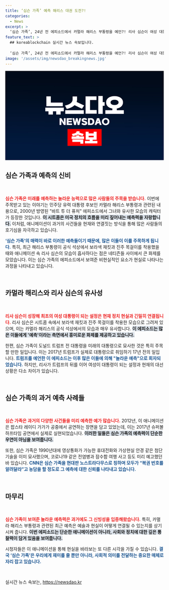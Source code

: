 ```yaml
---
title: ‘심슨 가족’ 예측 해리스 대권 도전?!
categories:
  - News
excerpt: >
  ‘심슨 가족’, 24년 전 에피소드에서 카멀라 해리스 부통령을 예언?! 리사 심슨이 여성 대통령에 도전하는 모습과 지금의 해리스 부통령이 흡사하다는 논란이 화제! 과거에도 트럼프 등 주요 사건을 예측한 이 애니메이션의 예언 능력에 다시 한번 관심이 쏠리고 있다.
feature_text: >
  ## koreablockchain 실시간 뉴스 속보입니다.

  ‘심슨 가족’, 24년 전 에피소드에서 카멀라 해리스 부통령을 예언?! 리사 심슨이 여성 대통령에 도전하는 모습과 지금의 해리스 부통령이 흡사하다는 논란이 화제! 과거에도 트럼프 등 주요 사건을 예측한 이 애니메이션의 예언 능력에 다시 한번 관심이 쏠리고 있다.
image: '/assets/img/newsdao_breakingnews.jpg'
---
```


<p><img src="/assets/img/newsdao_breakingnews.jpg" alt="koreablockchain 속보" /></p>

<h2 data-ke-size="size26">심슨 가족과 예측의 신비</h2>

<p data-ke-size="size16">&nbsp;</p>  

<p><b><span style="color: #ee2323;">심슨 가족은 미래를 예측하는 놀라운 능력으로 많은 사람들의 주목을 받습니다.</span></b> 이번에 주목받고 있는 이야기는 민주당 유력 대통령 후보인 카멀라 해리스 부통령과 관련된 내용으로, 2000년 방영된 "바트 투 더 퓨처" 에피소드에서 그녀와 유사한 모습의 캐릭터가 등장한 것입니다. <b><span style="background-color: #21538527;">이 시트콤은 미국 정치의 흐름을 미리 짚어내는 예측력을 자랑합니다.</span></b> 이처럼, 애니메이션이 과거의 사건들을 현재와 연결짓는 방식을 통해 많은 사람들의 호기심을 자극하고 있습니다. </p>

<p><b><span style="color: #1a5490;">‘심슨 가족’의 매력이 바로 이러한 예측들이기 때문에, 많은 이들이 이를 주목하게 됩니다.</span></b> 특히, 최근 해리스 부통령이 공식 석상에서 보라색 재킷과 진주 목걸이를 착용했을 때와 애니메이션 속 리사 심슨의 모습이 흡사하다는 점은 네티즌들 사이에서 큰 화제를 모았습니다. 이는 심슨 가족의 에피소드에서 보여준 비현실적인 요소가 현실로 나타나는 과정을 나타내고 있습니다.</p>

<p data-ke-size="size16">&nbsp;</p>  

<h2 data-ke-size="size26">카멀라 해리스와 리사 심슨의 유사성</h2>

<p data-ke-size="size16">&nbsp;</p>  

<p><b><span style="color: #ee2323;">리사 심슨이 성장해 최초의 여성 대통령이 되는 설정은 현재 정치 현실과 긴밀히 연결됩니다.</span></b> 리사 심슨은 시트콤 속에서 보라색 재킷과 진주 목걸이를 착용한 모습으로 그려져 있으며, 이는 카멀라 해리스의 공식 석상에서의 모습과 매우 유사합니다. <b><span style="background-color: #21538527;">이 에피소드는 많은 이들에게 '예측'이라는 측면에서 흥미로운 화제를 제공하고 있습니다.</span></b> </p>

<p>한편, 심슨 가족이 도널드 트럼프 전 대통령을 미래의 대통령으로 묘사한 것은 특히 주목할 만한 일입니다. 이는 2017년 트럼프가 실제로 대통령으로 취임하기 17년 전의 일입니다. <b><span style="color: #1a5490;">트럼프를 예언한 이 에피소드는 이후 많은 이들에 의해 "놀라운 예측"으로 회자되었습니다.</span></b> 하지만, 리사가 트럼프의 뒤를 이어 여성이 대통령이 되는 설정과 현재의 대선 상황은 다소 차이가 있습니다.</p>

<p data-ke-size="size16">&nbsp;</p>  

<h2 data-ke-size="size26">심슨 가족의 과거 예측 사례들</h2>

<p data-ke-size="size16">&nbsp;</p>  

<p><b><span style="color: #ee2323;">심슨 가족은 과거의 다양한 사건들을 미리 예측한 예가 많습니다.</span></b> 2012년, 이 애니메이션은 팝스타 레이디 가가가 공중에서 공연하는 장면을 담고 있었는데, 이는 2017년 슈퍼볼 하프타임 공연에서 실제로 실현되었습니다. <b><span style="background-color: #21538527;">이러한 일들은 심슨 가족의 예측력이 단순한 우연이 아님을 보여줍니다.</span></b> </p>

<p>또한, 심슨 가족은 1990년대에 영상통화가 가능한 휴대전화와 가상현실 안경 같은 첨단 기술을 이미 묘사했으며, 코로나19 같은 전염병과 잠수함 여행 사고 등도 미리 예고했던 바 있습니다. <b><span style="color: #1a5490;">CNN은 심슨 가족을 현대판 노스트라다무스로 칭하며 모두가 “복권 번호를 알려달라”고 농담을 할 정도로 그 예측에 대한 신뢰를 나타내고 있습니다.</span></b> </p>

<p data-ke-size="size16">&nbsp;</p>  

<h2 data-ke-size="size26">마무리</h2>

<p data-ke-size="size16">&nbsp;</p>  

<p><b><span style="color: #ee2323;">심슨 가족이 보여준 놀라운 예측력은 과거에도 그 신빙성을 입증해왔습니다.</span></b> 특히, 카멀라 해리스 부통령과 관련된 최근 예측은 예술과 현실이 어떻게 연결될 수 있는지를 상기시켜 줍니다. <b><span style="background-color: #21538527;">이번 에피소드는 단순한 애니메이션이 아니라, 사회와 정치에 대한 깊은 통찰력이 담겨 있음을 보여줍니다.</span></b> </p>

<p>시청자들은 이 애니메이션을 통해 현실을 바라보는 또 다른 시각을 가질 수 있습니다. <b><span style="color: #1a5490;">결국 ‘심슨 가족’은 우리에게 재미를 줄 뿐만 아니라, 사회적 의미를 전달하는 중요한 매체로 자리 잡고 있습니다.</span></b> </p>

<p data-ke-size="size16">&nbsp;</p>  
실시간 뉴스 속보는, <a href="https://newsdao.kr" rel="dofollow">https://newsdao.kr</a>


